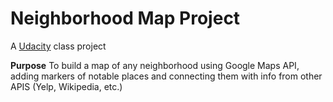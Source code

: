 # Neighborhood Map Project
A [Udacity](http://udacity.com) class project

**Purpose**
To build a map of any neighborhood using Google Maps API, adding markers of notable places and connecting them with info from other APIS (Yelp, Wikipedia, etc.)